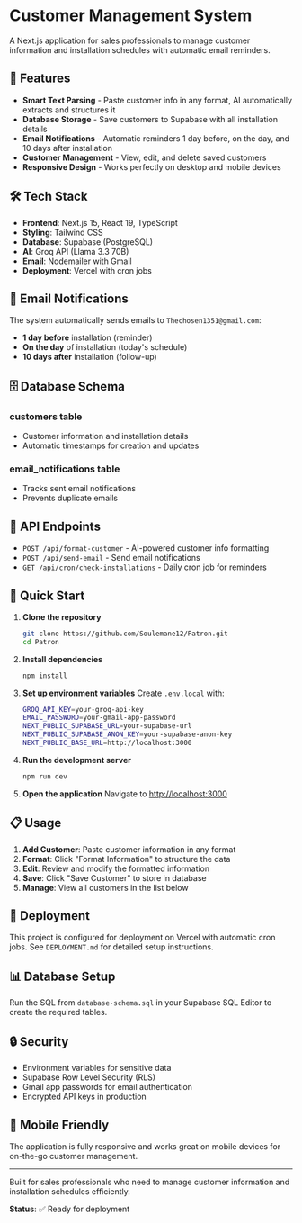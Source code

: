 # Customer Management System

A Next.js application for sales professionals to manage customer information and installation schedules with automatic email reminders.

## 🚀 Features

- **Smart Text Parsing** - Paste customer info in any format, AI automatically extracts and structures it
- **Database Storage** - Save customers to Supabase with all installation details
- **Email Notifications** - Automatic reminders 1 day before, on the day, and 10 days after installation
- **Customer Management** - View, edit, and delete saved customers
- **Responsive Design** - Works perfectly on desktop and mobile devices

## 🛠️ Tech Stack

- **Frontend**: Next.js 15, React 19, TypeScript
- **Styling**: Tailwind CSS
- **Database**: Supabase (PostgreSQL)
- **AI**: Groq API (Llama 3.3 70B)
- **Email**: Nodemailer with Gmail
- **Deployment**: Vercel with cron jobs

## 📧 Email Notifications

The system automatically sends emails to `Thechosen1351@gmail.com`:
- **1 day before** installation (reminder)
- **On the day** of installation (today's schedule)
- **10 days after** installation (follow-up)

## 🗄️ Database Schema

### customers table
- Customer information and installation details
- Automatic timestamps for creation and updates

### email_notifications table
- Tracks sent email notifications
- Prevents duplicate emails

## 🔧 API Endpoints

- `POST /api/format-customer` - AI-powered customer info formatting
- `POST /api/send-email` - Send email notifications
- `GET /api/cron/check-installations` - Daily cron job for reminders

## 🚀 Quick Start

1. **Clone the repository**
   ```bash
   git clone https://github.com/Soulemane12/Patron.git
   cd Patron
   ```

2. **Install dependencies**
   ```bash
   npm install
   ```

3. **Set up environment variables**
   Create `.env.local` with:
   ```bash
   GROQ_API_KEY=your-groq-api-key
   EMAIL_PASSWORD=your-gmail-app-password
   NEXT_PUBLIC_SUPABASE_URL=your-supabase-url
   NEXT_PUBLIC_SUPABASE_ANON_KEY=your-supabase-anon-key
   NEXT_PUBLIC_BASE_URL=http://localhost:3000
   ```

4. **Run the development server**
   ```bash
   npm run dev
   ```

5. **Open the application**
   Navigate to [http://localhost:3000](http://localhost:3000)

## 📋 Usage

1. **Add Customer**: Paste customer information in any format
2. **Format**: Click "Format Information" to structure the data
3. **Edit**: Review and modify the formatted information
4. **Save**: Click "Save Customer" to store in database
5. **Manage**: View all customers in the list below

## 🚀 Deployment

This project is configured for deployment on Vercel with automatic cron jobs. See `DEPLOYMENT.md` for detailed setup instructions.

## 📊 Database Setup

Run the SQL from `database-schema.sql` in your Supabase SQL Editor to create the required tables.

## 🔒 Security

- Environment variables for sensitive data
- Supabase Row Level Security (RLS)
- Gmail app passwords for email authentication
- Encrypted API keys in production

## 📱 Mobile Friendly

The application is fully responsive and works great on mobile devices for on-the-go customer management.

---

Built for sales professionals who need to manage customer information and installation schedules efficiently.

**Status**: ✅ Ready for deployment
